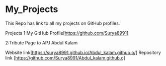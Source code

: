 # My_Projects

This Repo has link to all my projects on GitHub profiles.

Projects 
1:My GitHub Profile[https://github.com/Surya8991]

2:Tribute Page to APJ Abdul Kalam

Website link[https://surya8991.github.io/Abdul_kalam.github.o/] Repository link [https://github.com/Surya8991/Abdul_kalam.github.o]

